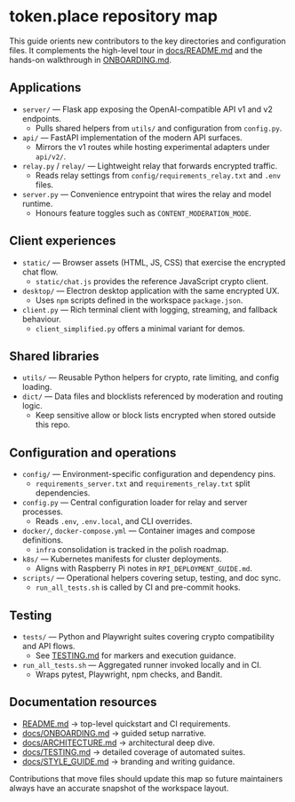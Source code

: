 # token.place repository map

This guide orients new contributors to the key directories and configuration
files. It complements the high-level tour in [docs/README.md](README.md) and the
hands-on walkthrough in [ONBOARDING.md](ONBOARDING.md).

## Applications

- `server/` — Flask app exposing the OpenAI-compatible API v1 and v2 endpoints.
  - Pulls shared helpers from `utils/` and configuration from `config.py`.
- `api/` — FastAPI implementation of the modern API surfaces.
  - Mirrors the v1 routes while hosting experimental adapters under `api/v2/`.
- `relay.py` / `relay/` — Lightweight relay that forwards encrypted traffic.
  - Reads relay settings from `config/requirements_relay.txt` and `.env` files.
- `server.py` — Convenience entrypoint that wires the relay and model runtime.
  - Honours feature toggles such as `CONTENT_MODERATION_MODE`.

## Client experiences

- `static/` — Browser assets (HTML, JS, CSS) that exercise the encrypted chat flow.
  - `static/chat.js` provides the reference JavaScript crypto client.
- `desktop/` — Electron desktop application with the same encrypted UX.
  - Uses `npm` scripts defined in the workspace `package.json`.
- `client.py` — Rich terminal client with logging, streaming, and fallback behaviour.
  - `client_simplified.py` offers a minimal variant for demos.

## Shared libraries

- `utils/` — Reusable Python helpers for crypto, rate limiting, and config loading.
- `dict/` — Data files and blocklists referenced by moderation and routing logic.
  - Keep sensitive allow or block lists encrypted when stored outside this repo.

## Configuration and operations

- `config/` — Environment-specific configuration and dependency pins.
  - `requirements_server.txt` and `requirements_relay.txt` split dependencies.
- `config.py` — Central configuration loader for relay and server processes.
  - Reads `.env`, `.env.local`, and CLI overrides.
- `docker/`, `docker-compose.yml` — Container images and compose definitions.
  - `infra` consolidation is tracked in the polish roadmap.
- `k8s/` — Kubernetes manifests for cluster deployments.
  - Aligns with Raspberry Pi notes in `RPI_DEPLOYMENT_GUIDE.md`.
- `scripts/` — Operational helpers covering setup, testing, and doc sync.
  - `run_all_tests.sh` is called by CI and pre-commit hooks.

## Testing

- `tests/` — Python and Playwright suites covering crypto compatibility and API flows.
  - See [TESTING.md](TESTING.md) for markers and execution guidance.
- `run_all_tests.sh` — Aggregated runner invoked locally and in CI.
  - Wraps pytest, Playwright, npm checks, and Bandit.

## Documentation resources

- [README.md](../README.md) &rarr; top-level quickstart and CI requirements.
- [docs/ONBOARDING.md](ONBOARDING.md) &rarr; guided setup narrative.
- [docs/ARCHITECTURE.md](ARCHITECTURE.md) &rarr; architectural deep dive.
- [docs/TESTING.md](TESTING.md) &rarr; detailed coverage of automated suites.
- [docs/STYLE_GUIDE.md](STYLE_GUIDE.md) &rarr; branding and writing guidance.

Contributions that move files should update this map so future maintainers always
have an accurate snapshot of the workspace layout.
